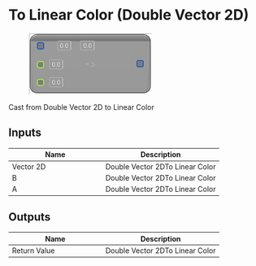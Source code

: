 # To Linear Color (Double Vector 2D)

<div align="left" data-full-width="false">

<figure><img src="To_Linear_Color_(Double_Vector_2D).png" alt=""><figcaption></figcaption></figure>

</div>

Cast from Double Vector 2D to Linear Color

## Inputs

<table>
<thead><tr><th width="170">Name</th><th>Description</th></tr></thead>
<tbody>
<tr><td>Vector 2D</td><td>Double Vector 2DTo Linear Color</td></tr>
<tr><td>B</td><td>Double Vector 2DTo Linear Color</td></tr>
<tr><td>A</td><td>Double Vector 2DTo Linear Color</td></tr>
</tbody>
</table>

## Outputs

<table>
<thead><tr><th width="170">Name</th><th>Description</th></tr></thead>
<tbody>
<tr><td>Return Value</td><td>Double Vector 2DTo Linear Color</td></tr>
</tbody>
</table>